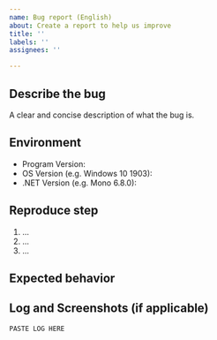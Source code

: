 ```yaml
---
name: Bug report (English)
about: Create a report to help us improve
title: ''
labels: ''
assignees: ''

---
```


## Describe the bug

A clear and concise description of what the bug is.

## Environment
- Program Version:
- OS Version (e.g. Windows 10 1903):
- .NET Version (e.g. Mono 6.8.0):

## Reproduce step
1. ...
2. ...
3. ...

## Expected behavior

## Log and Screenshots (if applicable)
```
PASTE LOG HERE
```
